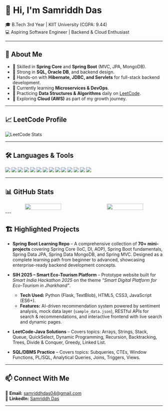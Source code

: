 # 👋 Hi, I'm Samriddh Das  

🎓 B.Tech 3rd Year | KIIT University (CGPA: 9.44)  
💻 Aspiring Software Engineer | Backend & Cloud Enthusiast  

---

## 🚀 About Me  
- 🔹 Skilled in **Spring Core** and **Spring Boot** (MVC, JPA, MongoDB).  
- 🔹 Strong in **SQL, Oracle DB**, and backend design.  
- 🔹 Hands-on with **Hibernate, JDBC, and Servlets** for full-stack backend development.  
- 🔹 Currently learning **Microservices & DevOps**.  
- 🔹 Practicing **Data Structures & Algorithms** daily on [LeetCode](https://leetcode.com/u/sammy16/).  
- 🔹 Exploring **Cloud (AWS)** as part of my growth journey.  

---

## 📈 LeetCode Profile
![LeetCode Stats](https://leetcard.jacoblin.cool/sammy16?theme=black&font=Karma&ext=heatmap&height=200&width=850)

---

## 🛠️ Languages & Tools  
<p align="left">
  <img src="https://img.shields.io/badge/Java-ED8B00?style=for-the-badge&logo=java&logoColor=white"/>
  <img src="https://img.shields.io/badge/SpringBoot-6DB33F?style=for-the-badge&logo=springboot&logoColor=white"/>
  <img src="https://img.shields.io/badge/Hibernate-59666C?style=for-the-badge&logo=hibernate&logoColor=white"/>
  <img src="https://img.shields.io/badge/JDBC-007396?style=for-the-badge&logo=java&logoColor=white"/>
  <img src="https://img.shields.io/badge/Servlet-FF6F00?style=for-the-badge&logo=oracle&logoColor=white"/>
  <img src="https://img.shields.io/badge/Maven-C71A36?style=for-the-badge&logo=apachemaven&logoColor=white"/>
  <img src="https://img.shields.io/badge/Gradle-02303A?style=for-the-badge&logo=gradle&logoColor=white"/>
  <img src="https://img.shields.io/badge/MySQL-4479A1?style=for-the-badge&logo=mysql&logoColor=white"/>
  <img src="https://img.shields.io/badge/Oracle-F80000?style=for-the-badge&logo=oracle&logoColor=white"/>
  <img src="https://img.shields.io/badge/MongoDB-4EA94B?style=for-the-badge&logo=mongodb&logoColor=white"/>
  <img src="https://img.shields.io/badge/Tomcat-F8DC75?style=for-the-badge&logo=apachetomcat&logoColor=black"/>
  <img src="https://img.shields.io/badge/Git-F05032?style=for-the-badge&logo=git&logoColor=white"/>
  <img src="https://img.shields.io/badge/GitHub-181717?style=for-the-badge&logo=github&logoColor=white"/>
  <img src="https://img.shields.io/badge/AWS-FF9900?style=for-the-badge&logo=amazonaws&logoColor=white"/>
</p>  

---

## 📊 GitHub Stats  

<div align="center" style="display: flex; justify-content: center; gap: 20px; flex-wrap: wrap;">
  <img src="https://github-readme-stats.vercel.app/api?username=samriddh16&show_icons=true&theme=dark&hide_border=false" width="48%"/>
  <img src="https://github-readme-stats.vercel.app/api/top-langs/?username=samriddh16&layout=compact&theme=blue&hide_border=false" width="48%"/>
</div>
---

## 🏗️ Highlighted Projects  
- **Spring Boot Learning Repo** – A comprehensive collection of **70+ mini-projects** covering Spring Core (IoC, DI, AOP), Spring Boot fundamentals, Spring Data JPA, Spring Data MongoDB, and Spring MVC. Designed as a complete learning path from beginner to advanced, showcasing enterprise-ready backend development concepts.  

- **SIH 2025 – Smart Eco-Tourism Platform** – Prototype website built for *Smart India Hackathon 2025* on the theme *“Smart Digital Platform for Eco-Tourism in Jharkhand”*.  
  - **Tech Used:** Python (Flask, TextBlob), HTML5, CSS3, JavaScript (ES6+).  
  - **Features:** AI-driven recommendation system powered by sentiment analysis, mock data layer (`sample_data.json`), RESTful APIs for search & recommendations, and interactive frontend with live search and dynamic pages.  

- **LeetCode-Java Solutions** – Covers topics: Arrays, Strings, Stack, Queue, QuickSelect, Dynamic Programming, Recursion, Backtracking, Trees, Divide & Conquer, Greedy, Linked List.  

- **SQL/DBMS Practice** – Covers topics: Subqueries, CTEs, Window Functions, PL/SQL, Analytical Queries, Joins, Triggers, Views.

---

## 📫 Connect With Me  
📧 **Email:** samriddhdas04@gmail.com  
💼 **LinkedIn:** [Samriddh Das](https://www.linkedin.com/in/samriddh-das-b61378281/)  

---
